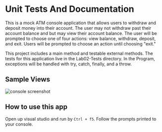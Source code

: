 # Unit Tests And Documentation

This is a mock ATM console application that allows users to withdraw and deposit money into their account. The user may not withdraw past their account balance and but may view their account balance. The user will be prompted to choose one of four actions: view balance, withdraw, deposit, and exit. Users will be prompted to choose an action until choosing "exit."

This project includes a main method and testable external methods. The tests for this application live in the Lab02-Tests directory. In the Program, exceptions will be handled with try, catch, finally, and a throw.

## Sample Views

![console screenshot](https://i.imgur.com/WDqQ1dp.png)

## How to use this app

Open up visual studio and run by `Ctrl + f5`. Follow the prompts printed to your console.


